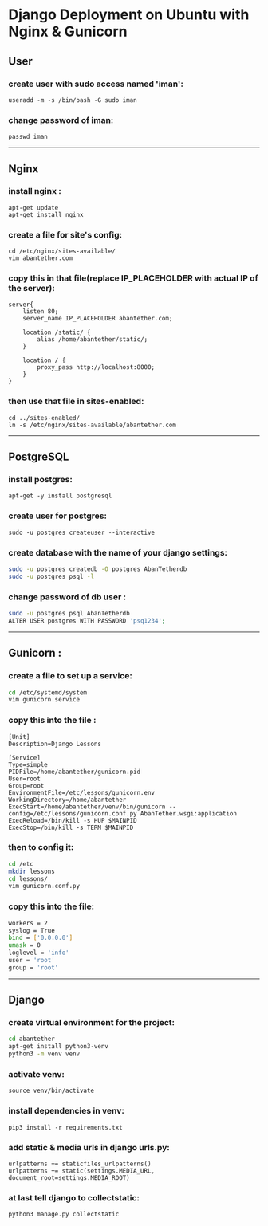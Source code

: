 # Django Deployment on Ubuntu with Nginx & Gunicorn

## User
### create user with sudo access named 'iman':
`useradd -m -s /bin/bash -G sudo iman`
### change password of iman:
`passwd iman`

---

## Nginx
### install nginx : 
```
apt-get update
apt-get install nginx
```

### create a file for site's config:
```
cd /etc/nginx/sites-available/
vim abantether.com
```

### copy this in that file(replace IP_PLACEHOLDER with actual IP of the server):
```
server{
    listen 80;
    server_name IP_PLACEHOLDER abantether.com;
    
    location /static/ {
        alias /home/abantether/static/;
    } 
    
    location / {
        proxy_pass http://localhost:8000;
    }
}
```

### then use that file in sites-enabled:
```
cd ../sites-enabled/
ln -s /etc/nginx/sites-available/abantether.com
```
---

## PostgreSQL

### install postgres:
`apt-get -y install postgresql`

### create user for postgres:
`sudo -u postgres createuser --interactive`

### create database with the name of your django settings:
```bash
sudo -u postgres createdb -O postgres AbanTetherdb
sudo -u postgres psql -l
```

### change password of db user : 
```bash
sudo -u postgres psql AbanTetherdb
ALTER USER postgres WITH PASSWORD 'psq1234';
```
---

## Gunicorn : 

### create a file to set up a service:
```bash
cd /etc/systemd/system
vim gunicorn.service
```

### copy this into the file : 
```
[Unit]
Description=Django Lessons

[Service]
Type=simple
PIDFile=/home/abantether/gunicorn.pid
User=root
Group=root
EnvironmentFile=/etc/lessons/gunicorn.env
WorkingDirectory=/home/abantether
ExecStart=/home/abantether/venv/bin/gunicorn --config=/etc/lessons/gunicorn.conf.py AbanTether.wsgi:application
ExecReload=/bin/kill -s HUP $MAINPID
ExecStop=/bin/kill -s TERM $MAINPID
```

### then to config it:
```bash
cd /etc
mkdir lessons
cd lessons/
vim gunicorn.conf.py
```

### copy this into the file: 
```bash
workers = 2
syslog = True
bind = ['0.0.0.0']
umask = 0
loglevel = 'info'
user = 'root'
group = 'root'
```
---

## Django
### create virtual environment for the project:
```bash
cd abantether
apt-get install python3-venv
python3 -m venv venv
```

### activate venv:
`source venv/bin/activate`

### install dependencies in venv:
`pip3 install -r requirements.txt`

### add static & media urls in django urls.py:
```
urlpatterns += staticfiles_urlpatterns()
urlpatterns += static(settings.MEDIA_URL, document_root=settings.MEDIA_ROOT)
```

### at last tell django to collectstatic:
`python3 manage.py collectstatic`
